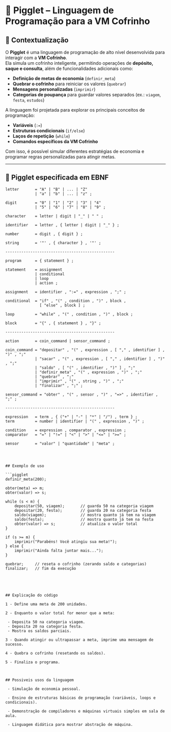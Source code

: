 # 🐷 Pigglet – Linguagem de Programação para a VM Cofrinho  

## 📌 Contextualização  

O **Pigglet** é uma linguagem de programação de alto nível desenvolvida para interagir com a **VM Cofrinho**.  
Ela simula um cofrinho inteligente, permitindo operações de **depósito, saque e consulta**, além de funcionalidades adicionais como:  

- **Definição de metas de economia** (`definir_meta`)  
- **Quebrar o cofrinho** para reiniciar os valores (`quebrar`)  
- **Mensagens personalizadas** (`imprimir`)  
- **Categorias de poupança** para guardar valores separados (ex.: `viagem`, `festa`, `estudos`)  

A linguagem foi projetada para explorar os principais conceitos de programação:  
- **Variáveis** (`:=`)  
- **Estruturas condicionais** (`if/else`)  
- **Laços de repetição** (`while`)  
- **Comandos específicos da VM Cofrinho**  

Com isso, é possível simular diferentes estratégias de economia e programar regras personalizadas para atingir metas.  

---

## 📜 Pigglet especificada em EBNF  

```ebnf
letter       = "A" | "B" | ... | "Z"
             | "a" | "b" | ... | "z" ;

digit        = "0" | "1" | "2" | "3" | "4"
             | "5" | "6" | "7" | "8" | "9" ;

character    = letter | digit | "_" | " " ;

identifier   = letter , { letter | digit | "_" } ;

number       = digit , { digit } ;

string       = '"' , { character } , '"' ;

------------------------------------------------

program      = { statement } ;

statement    = assignment
             | conditional
             | loop
             | action ;

assignment   = identifier , ":=" , expression , ";" ;

conditional  = "if" , "(" , condition , ")" , block ,
               [ "else" , block ] ;

loop         = "while" , "(" , condition , ")" , block ;

block        = "{" , { statement } , "}" ;

------------------------------------------------

action       = coin_command | sensor_command ;

coin_command = "depositar" , "(" , expression , [ "," , identifier ] , ")" , ";"
             | "sacar" , "(" , expression , [ "," , identifier ] , ")" , ";"
             | "saldo" , [ "(" , identifier , ")" ] , ";"
             | "definir_meta" , "(" , expression , ")" , ";"
             | "quebrar" , ";"
             | "imprimir" , "(" , string , ")" , ";"
             | "finalizar" , ";" ;

sensor_command = "obter" , "(" , sensor , ")" , "=>" , identifier , ";" ;

------------------------------------------------

expression   = term , { ("+" | "-" | "*" | "/") , term } ;
term         = number | identifier | "(" , expression , ")" ;

condition    = expression , comparator , expression ;
comparator   = "=" | "!=" | "<" | ">" | "<=" | ">=" ;

sensor       = "valor" | "quantidade" | "meta" ;




## Exemplo de uso

```pigglet
definir_meta(200);

obter(meta) => m;
obter(valor) => s;

while (s < m) {
    depositar(50, viagem);       // guarda 50 na categoria viagem
    depositar(20, festa);        // guarda 20 na categoria festa
    saldo(viagem);               // mostra quanto já tem na viagem
    saldo(festa);                // mostra quanto já tem na festa
    obter(valor) => s;           // atualiza o valor total
}

if (s >= m) {
    imprimir("Parabéns! Você atingiu sua meta!");
} else {
    imprimir("Ainda falta juntar mais...");
}

quebrar;     // reseta o cofrinho (zerando saldo e categorias)
finalizar;   // fim da execução





## Explicação do código 

1 - Define uma meta de 200 unidades.

2 - Enquanto o valor total for menor que a meta:

 - Deposita 50 na categoria viagem.
 - Deposita 20 na categoria festa.
 - Mostra os saldos parciais.

3 - Quando atingir ou ultrapassar a meta, imprime uma mensagem de sucesso.

4 - Quebra o cofrinho (resetando os saldos).

5 - Finaliza o programa.



## Possiveis usos da linguagem

 - Simulação de economia pessoal.

 - Ensino de estruturas básicas de programação (variáveis, loops e condicionais).

 - Demonstração de compiladores e máquinas virtuais simples em sala de aula.

 - Linguagem didática para mostrar abstração de máquina.